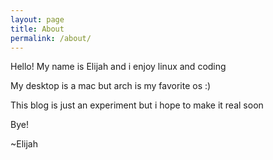 ```yaml
---
layout: page
title: About
permalink: /about/
---
```

Hello!
My name is Elijah and i enjoy linux and coding

My desktop is a mac but arch is my favorite os :)

This blog is just an experiment but i hope to make it real soon

Bye!

~Elijah
